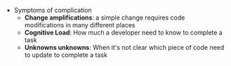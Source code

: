 - Symptoms of complication
  - **Change amplifications**: a simple change requires code modifications in many different places
  - **Cognitive Load**: How much a developer need to know to complete a task
  - **Unknowns unknowns**: When it's not clear which piece of code need to update to complete a task